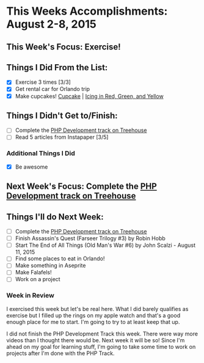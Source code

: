 # This Weeks Accomplishments: August 2-8, 2015

## This Week's Focus: Exercise!

## Things I Did From the List:
- [x] Exercise 3 times [3/3]
- [x] Get rental car for Orlando trip
- [x] Make cupcakes! [Cupcake](http://sallysbakingaddiction.com/2014/08/24/moist-yellow-cupcakes-with-milk-chocolate-frosting/) | [Icing in Red, Green, and Yellow](http://sallysbakingaddiction.com/2013/03/19/easy-homemade-funfetti-cake/)

## Things I Didn't Get to/Finish:
- [ ] Complete the [PHP Development track on Treehouse](http://teamtreehouse.com/tracks/php-development)
- [ ] Read 5 articles from Instapaper [3/5]

### Additional Things I Did
- [x] Be awesome

## Next Week's Focus: Complete the [PHP Development track on Treehouse](http://teamtreehouse.com/tracks/php-development)

## Things I'll do Next Week:
- [ ] Complete the [PHP Development track on Treehouse](http://teamtreehouse.com/tracks/php-development)
- [ ] Finish Assassin's Quest (Farseer Trilogy #3) by Robin Hobb
- [ ] Start The End of All Things (Old Man's War #6) by John Scalzi -  August 11, 2015
- [ ] Find some places to eat in Orlando!
- [ ] Make something in Aseprite
- [ ] Make Falafels!
- [ ] Work on a project

### Week in Review
I exercised this week but let's be real here. What I did barely qualifies as exercise but I filled up the rings on my apple watch and that's a good enough place for me to start. I'm going to try to at least keep that up.

I did not finish the PHP Development Track this week. There were way more videos than I thought there would be. Next week it will be so! Since I'm ahead on my goal for learning stuff, I'm going to take some time to work on projects after I'm done with the PHP Track.
